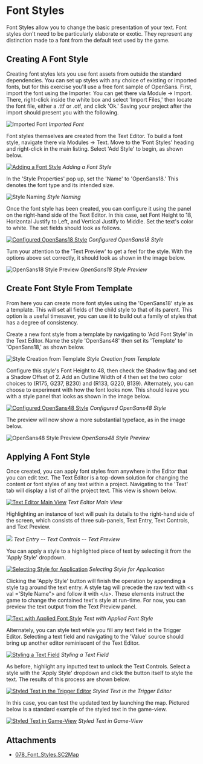 # Font Styles

Font Styles allow you to change the basic presentation of your text. Font styles don't need to be particularly elaborate or exotic. They represent any distinction made to a font from the default text used by the game.

## Creating A Font Style

Creating font styles lets you use font assets from outside the standard dependencies. You can set up styles with any choice of existing or imported fonts, but for this exercise you'll use a free font sample of OpenSans. First, import the font using the Importer. You can get there via Module -\> Import. There, right-click inside the white box and select 'Import Files,' then locate the font file, either a .ttf or .otf, and click 'Ok.' Saving your project after the import should present you with the following.

![Imported Font](./resources/078_Font_Styles1.png)
*Imported Font*

Font styles themselves are created from the Text Editor. To build a font style, navigate there via Modules -\> Text. Move to the 'Font Styles' heading and right-click in the main listing. Select 'Add Style' to begin, as shown below.

[![Adding a Font Style](./resources/078_Font_Styles2.png)](./resources/078_Font_Styles2.png)
*Adding a Font Style*

In the 'Style Properties' pop up, set the 'Name' to 'OpenSans18.' This denotes the font type and its intended size.

![Style Naming](./resources/078_Font_Styles3.png)
*Style Naming*

Once the font style has been created, you can configure it using the panel on the right-hand side of the Text Editor. In this case, set Font Height to 18, Horizontal Justify to Left, and Vertical Justify to Middle. Set the text's color to white. The set fields should look as follows.

[![Configured OpenSans18 Style](./resources/078_Font_Styles4.png)](./resources/078_Font_Styles4.png)
*Configured OpenSans18 Style*

Turn your attention to the 'Text Preview' to get a feel for the style. With the options above set correctly, it should look as shown in the image below.

![OpenSans18 Style Preview](./resources/078_Font_Styles5.png)
*OpenSans18 Style Preview*

## Create Font Style From Template

From here you can create more font styles using the 'OpenSans18' style as a template. This will set all fields of the child style to that of its parent. This option is a useful timesaver, you can use it to build out a family of styles that has a degree of consistency.

Create a new font style from a template by navigating to 'Add Font Style' in the Text Editor. Name the style 'OpenSans48' then set its 'Template' to 'OpenSans18,' as shown below.

![Style Creation from Template](./resources/078_Font_Styles6.png)
*Style Creation from Template*

Configure this style's Font Height to 48, then check the Shadow flag and set a Shadow Offset of 2. Add an Outline Width of 4 then set the two color choices to (R175, G237, B230) and (R133, G220, B139). Alternately, you can choose to experiment with how the font looks now. This should leave you with a style panel that looks as shown in the image below.

[![Configured OpenSans48 Style](./resources/078_Font_Styles7.png)](./resources/078_Font_Styles7.png)
*Configured OpenSans48 Style*

The preview will now show a more substantial typeface, as in the image below.

![OpenSans48 Style Preview](./resources/078_Font_Styles8.png)
*OpenSans48 Style Preview*

## Applying A Font Style

Once created, you can apply font styles from anywhere in the Editor that you can edit text. The Text Editor is a top-down solution for changing the content or font styles of any text within a project. Navigating to the 'Text' tab will display a list of all the project text. This view is shown below.

[![Text Editor Main View](./resources/078_Font_Styles9.png)](./resources/078_Font_Styles9.png)
*Text Editor Main View*

Highlighting an instance of text will push its details to the right-hand side of the screen, which consists of three sub-panels, Text Entry, Text Controls, and Text Preview.

![](./resources/078_Font_Styles10.png)
*Text Entry -- Text Controls -- Text Preview*

You can apply a style to a highlighted piece of text by selecting it from the 'Apply Style' dropdown.

[![Selecting Style for Application](./resources/078_Font_Styles11.png)](./resources/078_Font_Styles11.png)
*Selecting Style for Application*

Clicking the 'Apply Style' button will finish the operation by appending a style tag around the text entry. A style tag will precede the raw text with \<s val ='Style Name"\> and follow it with \</s\>. These elements instruct the game to change the contained text's style at run-time. For now, you can preview the text output from the Text Preview panel.

[![Text with Applied Font Style](./resources/078_Font_Styles12.png)](./resources/078_Font_Styles12.png)
*Text with Applied Font Style*

Alternately, you can style text while you fill any text field in the Trigger Editor. Selecting a text field and navigating to the 'Value' source should bring up another editor reminiscent of the Text Editor.

[![Styling a Text Field](./resources/078_Font_Styles13.png)](./resources/078_Font_Styles13.png)
*Styling a Text Field*

As before, highlight any inputted text to unlock the Text Controls. Select a style with the 'Apply Style' dropdown and click the button itself to style the text. The results of this process are shown below.

[![Styled Text in the Trigger Editor](./resources/078_Font_Styles14.png)](./resources/078_Font_Styles14.png)
*Styled Text in the Trigger Editor*

In this case, you can test the updated text by launching the map. Pictured below is a standard example of the styled text in the game-view.

[![Styled Text in Game-View](./resources/078_Font_Styles15.png)](./resources/078_Font_Styles15.png)
*Styled Text in Game-View*

## Attachments

 * [078_Font_Styles.SC2Map](./maps/078_Font_Styles.SC2Map)
